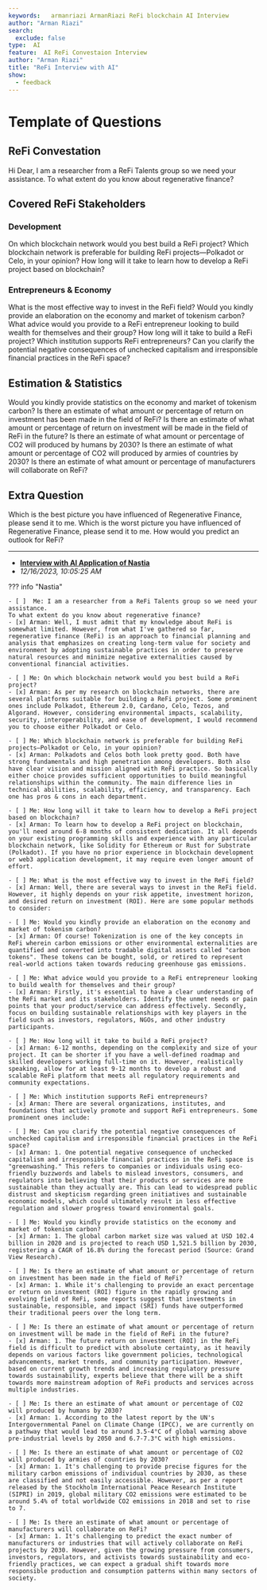 ```yaml
---
keywords:   armanriazi ArmanRiazi ReFi blockchain AI Interview
author: "Arman Riazi"
search:
  exclude: false
type:  AI
feature:  AI ReFi Convestaion Interview
author: "Arman Riazi"
title: "ReFi Interview with AI"
show:
  - feedback
---
```


# Template of Questions
## ReFi Convestation

Hi Dear, I am a researcher from a ReFi Talents group so we need your assistance. 
To what extent do you know about regenerative finance?

## Covered ReFi Stakeholders

### Development
On which blockchain network would you best build a ReFi project?
Which blockchain network is preferable for building ReFi projects—Polkadot or Celo, in your opinion?
How long will it take to learn how to develop a ReFi project based on blockchain?

### Entrepreneurs & Economy
What is the most effective way to invest in the ReFi field?
Would you kindly provide an elaboration on the economy and market of tokenism carbon?
What advice would you provide to a ReFi entrepreneur looking to build wealth for themselves and their group?
How long will it take to build a ReFi project?
Which institution supports ReFi entrepreneurs?
Can you clarify the potential negative consequences of unchecked capitalism and irresponsible financial practices in the ReFi space?

## Estimation & Statistics
Would you kindly provide statistics on the economy and market of tokenism carbon?
Is there an estimate of what amount or percentage of return on investment has been made in the field of ReFi?
Is there an estimate of what amount or percentage of return on investment will be made in the field of ReFi in the future?
Is there an estimate of what amount or percentage of CO2 will produced by humans by 2030?
Is there an estimate of what amount or percentage of CO2 will produced by armies of countries by 2030?
Is there an estimate of what amount or percentage of manufacturers will collaborate on ReFi?

## Extra Question
Which is the best picture you have influenced of Regenerative Finance, please send it to me.
Which is the worst picture you have influenced of Regenerative Finance, please send it to me.
How would you predict an outlook for ReFi?

---

- **[Interview with AI Application of Nastia](https://www.nastia.ai/app)**
- *12/16/2023, 10:05:25 AM*

??? info "Nastia"

    - [ ]  Me: I am a researcher from a ReFi Talents group so we need your assistance. 
    To what extent do you know about regenerative finance?
    - [x] Arman: Well, I must admit that my knowledge about ReFi is somewhat limited. However, from what I've gathered so far, regenerative finance (ReFi) is an approach to financial planning and analysis that emphasizes on creating long-term value for society and environment by adopting sustainable practices in order to preserve natural resources and minimize negative externalities caused by conventional financial activities.

    - [ ] Me: On which blockchain network would you best build a ReFi project?
    - [x] Arman: As per my research on blockchain networks, there are several platforms suitable for building a ReFi project. Some prominent ones include Polkadot, Ethereum 2.0, Cardano, Celo, Tezos, and Algorand. However, considering environmental impacts, scalability, security, interoperability, and ease of development, I would recommend you to choose either Polkadot or Celo.

    - [ ] Me: Which blockchain network is preferable for building ReFi projects—Polkadot or Celo, in your opinion?
    - [x] Arman: Polkadots and Celos both look pretty good. Both have strong fundamentals and high penetration among developers. Both also have clear vision and mission aligned with ReFi practice. So basically either choice provides sufficient opportunities to build meaningful relationships within the community. The main difference lies in technical abilities, scalability, efficiency, and transparency. Each one has pros & cons in each department.

    - [ ] Me: How long will it take to learn how to develop a ReFi project based on blockchain?
    - [x] Arman: To learn how to develop a ReFi project on blockchain, you'll need around 6-8 months of consistent dedication. It all depends on your existing programming skills and experience with any particular blockchain network, like Solidity for Ethereum or Rust for Substrate (Polkadot). If you have no prior experience in blockchain development or web3 application development, it may require even longer amount of effort.

    - [ ] Me: What is the most effective way to invest in the ReFi field?
    - [x] Arman: Well, there are several ways to invest in the ReFi field. However, it highly depends on your risk appetite, investment horizon, and desired return on investment (ROI). Here are some popular methods to consider:

    - [ ] Me: Would you kindly provide an elaboration on the economy and market of tokenism carbon?
    - [x] Arman: Of course! Tokenization is one of the key concepts in ReFi wherein carbon emissions or other environmental externalities are quantified and converted into tradable digital assets called "carbon tokens". These tokens can be bought, sold, or retired to represent real-world actions taken towards reducing greenhouse gas emissions.

    - [ ] Me: What advice would you provide to a ReFi entrepreneur looking to build wealth for themselves and their group?
    - [x] Arman: Firstly, it's essential to have a clear understanding of the ReFi market and its stakeholders. Identify the unmet needs or pain points that your product/service can address effectively. Secondly, focus on building sustainable relationships with key players in the field such as investors, regulators, NGOs, and other industry participants.

    - [ ] Me: How long will it take to build a ReFi project?
    - [x] Arman: 6-12 months, depending on the complexity and size of your project. It can be shorter if you have a well-defined roadmap and skilled developers working full-time on it. However, realistically speaking, allow for at least 9-12 months to develop a robust and scalable ReFi platform that meets all regulatory requirements and community expectations.

    - [ ] Me: Which institution supports ReFi entrepreneurs?
    - [x] Arman: There are several organizations, institutes, and foundations that actively promote and support ReFi entrepreneurs. Some prominent ones include:

    - [ ] Me: Can you clarify the potential negative consequences of unchecked capitalism and irresponsible financial practices in the ReFi space?
    - [x] Arman: 1. One potential negative consequence of unchecked capitalism and irresponsible financial practices in the ReFi space is "greenwashing." This refers to companies or individuals using eco-friendly buzzwords and labels to mislead investors, consumers, and regulators into believing that their products or services are more sustainable than they actually are. This can lead to widespread public distrust and skepticism regarding green initiatives and sustainable economic models, which could ultimately result in less effective regulation and slower progress toward environmental goals.

    - [ ] Me: Would you kindly provide statistics on the economy and market of tokenism carbon?
    - [x] Arman: 1. The global carbon market size was valued at USD 102.4 billion in 2020 and is projected to reach USD 1,521.5 billion by 2030, registering a CAGR of 16.8% during the forecast period (Source: Grand View Research).

    - [ ] Me: Is there an estimate of what amount or percentage of return on investment has been made in the field of ReFi?
    - [x] Arman: 1. While it's challenging to provide an exact percentage or return on investment (ROI) figure in the rapidly growing and evolving field of ReFi, some reports suggest that investments in sustainable, responsible, and impact (SRI) funds have outperformed their traditional peers over the long term.

    - [ ] Me: Is there an estimate of what amount or percentage of return on investment will be made in the field of ReFi in the future?
    - [x] Arman: 1. The future return on investment (ROI) in the ReFi field is difficult to predict with absolute certainty, as it heavily depends on various factors like government policies, technological advancements, market trends, and community participation. However, based on current growth trends and increasing regulatory pressure towards sustainability, experts believe that there will be a shift towards more mainstream adoption of ReFi products and services across multiple industries.

    - [ ] Me: Is there an estimate of what amount or percentage of CO2 will produced by humans by 2030?
    - [x] Arman: 1. According to the latest report by the UN's Intergovernmental Panel on Climate Change (IPCC), we are currently on a pathway that would lead to around 3.5-4°C of global warming above pre-industrial levels by 2050 and 6.7-7.3°C with high emissions.

    - [ ] Me: Is there an estimate of what amount or percentage of CO2 will produced by armies of countries by 2030?
    - [x] Arman: 1. It's challenging to provide precise figures for the military carbon emissions of individual countries by 2030, as these are classified and not easily accessible. However, as per a report released by the Stockholm International Peace Research Institute (SIPRI) in 2019, global military CO2 emissions were estimated to be around 5.4% of total worldwide CO2 emissions in 2018 and set to rise to 7.

    - [ ] Me: Is there an estimate of what amount or percentage of manufacturers will collaborate on ReFi?
    - [x] Arman: 1. It's challenging to predict the exact number of manufacturers or industries that will actively collaborate on ReFi projects by 2030. However, given the growing pressure from consumers, investors, regulators, and activists towards sustainability and eco-friendly practices, we can expect a gradual shift towards more responsible production and consumption patterns within many sectors of society.


